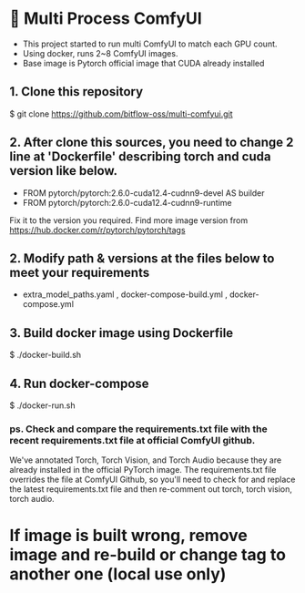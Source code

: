 # :couple: Multi Process ComfyUI

- This project started to run multi ComfyUI to match each GPU count.
- Using docker, runs 2~8 ComfyUI images.
- Base image is Pytorch official image that CUDA already installed 

## 1. Clone this repository
$ git clone https://github.com/bitflow-oss/multi-comfyui.git

## 2. After clone this sources, you need to change 2 line at 'Dockerfile' describing torch and cuda version like below.

- FROM pytorch/pytorch:2.6.0-cuda12.4-cudnn9-devel AS builder
- FROM pytorch/pytorch:2.6.0-cuda12.4-cudnn9-runtime

Fix it to the version you required. 
Find more image version from https://hub.docker.com/r/pytorch/pytorch/tags

## 2. Modify path & versions at the files below to meet your requirements
- extra_model_paths.yaml , docker-compose-build.yml , docker-compose.yml

## 3. Build docker image using Dockerfile
$ ./docker-build.sh

## 4. Run docker-compose
$ ./docker-run.sh

### ps. Check and compare the requirements.txt file with the recent requirements.txt file at official ComfyUI github.
We've annotated Torch, Torch Vision, and Torch Audio because they are already installed in the official PyTorch image.
The requirements.txt file overrides the file at ComfyUI Github, 
so you'll need to check for and replace the latest requirements.txt file 
and then re-comment out torch, torch vision, torch audio.

# If image is built wrong, remove image and re-build or change tag to another one (local use only)
